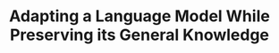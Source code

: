 ---
layout: default
title: 'Adapting a Language Model While Preserving its General Knowledge'
authors: Zixuan Ke, <strong>Yijia Shao</strong>, Haowei Lin, Hu Xu, Lei Shu, Bing Liu
publication: To appear in EMNLP 2022.
year: 2022.06
pdf: 'https://arxiv.org/abs/2301.08986'
code: 'https://github.com/UIC-Liu-Lab/DGA'
official_link: ''
---